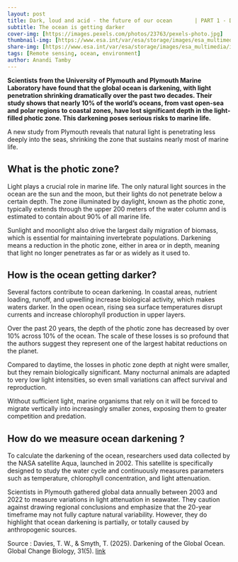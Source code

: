 ```yaml
---
layout: post
title: Dark, loud and acid - the future of our ocean       | PART 1 - Dark
subtitle: The ocean is getting darker
cover-img: [https://images.pexels.com/photos/23763/pexels-photo.jpg]
thumbnail-img: [https://www.esa.int/var/esa/storage/images/esa_multimedia/images/2005/07/envisat_image_of_a_phytoplankton_bloom_in_the_baltic_sea/10027107-4-eng-GB/Envisat_image_of_a_phytoplankton_bloom_in_the_Baltic_Sea_pillars.jpg]
share-img: [https://www.esa.int/var/esa/storage/images/esa_multimedia/images/2005/07/envisat_image_of_a_phytoplankton_bloom_in_the_baltic_sea/10027107-4-eng-GB/Envisat_image_of_a_phytoplankton_bloom_in_the_Baltic_Sea_pillars.jpg]
tags: [Remote sensing, ocean, environment]
author: Anandi Tamby
---
```


**Scientists from the University of Plymouth and Plymouth Marine Laboratory have found that the global ocean is darkening, with light penetration shrinking dramatically over the past two decades. Their study shows that nearly 10% of the world’s oceans, from vast open-sea and polar regions to coastal zones, have lost significant depth in the light-filled photic zone. This darkening poses serious risks to marine life.**

A new study from Plymouth reveals that natural light is penetrating less deeply into the seas, shrinking the zone that sustains nearly most of marine life.

## What is the photic zone?

Light plays a crucial role in marine life. The only natural light sources in the ocean are the sun and the moon, but their lights do not penetrate below a certain depth. The zone illuminated by daylight, known as the photic zone, typically extends through the upper 200 meters of the water column and is estimated to contain about 90% of all marine life.

Sunlight and moonlight also drive the largest daily migration of biomass, which is essential for maintaining invertebrate populations. Darkening means a reduction in the photic zone, either in area or in depth, meaning that light no longer penetrates as far or as widely as it used to.

## How is the ocean getting darker?

Several factors contribute to ocean darkening. In coastal areas, nutrient loading, runoff, and upwelling increase biological activity, which makes waters darker. In the open ocean, rising sea surface temperatures disrupt currents and increase chlorophyll production in upper layers.

Over the past 20 years, the depth of the photic zone has decreased by over 10% across 10% of the ocean. The scale of these losses is so profound that the authors suggest they represent one of the largest habitat reductions on the planet.

Compared to daytime, the losses in photic zone depth at night were smaller, but they remain biologically significant. Many nocturnal animals are adapted to very low light intensities, so even small variations can affect survival and reproduction.

Without sufficient light, marine organisms that rely on it will be forced to migrate vertically into increasingly smaller zones, exposing them to greater competition and predation.

## How do we measure ocean darkening ?

To calculate the darkening of the ocean, researchers used data collected by the NASA satellite Aqua, launched in 2002. This satellite is specifically designed to study the water cycle and continuously measures parameters such as temperature, chlorophyll concentration, and light attenuation.

Scientists in Plymouth gathered global data annually between 2003 and 2022 to measure variations in light attenuation in seawater. They caution against drawing regional conclusions and emphasize that the 20-year timeframe may not fully capture natural variability. However, they do highlight that ocean darkening is partially, or totally caused by anthropogenic sources.

Source :
Davies, T. W., & Smyth, T. (2025). Darkening of the Global Ocean. Global Change Biology, 31(5). [link](https://doi.org/10.1111/gcb.70227) 
